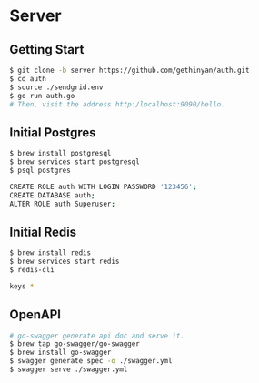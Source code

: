 # Server

## Getting Start

```bash
$ git clone -b server https://github.com/gethinyan/auth.git
$ cd auth
$ source ./sendgrid.env
$ go run auth.go
# Then, visit the address http:/localhost:9090/hello.
```

## Initial Postgres

```bash
$ brew install postgresql
$ brew services start postgresql
$ psql postgres

CREATE ROLE auth WITH LOGIN PASSWORD '123456';
CREATE DATABASE auth;
ALTER ROLE auth Superuser;
```

## Initial Redis

```bash
$ brew install redis
$ brew services start redis
$ redis-cli

keys *
```

## OpenAPI

```bash
# go-swagger generate api doc and serve it.
$ brew tap go-swagger/go-swagger
$ brew install go-swagger
$ swagger generate spec -o ./swagger.yml
$ swagger serve ./swagger.yml
```
